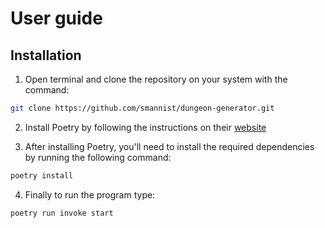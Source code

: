 # User guide

## Installation

1. Open terminal and clone the repository on your system with the command:

```bash
git clone https://github.com/smannist/dungeon-generator.git
```

2. Install Poetry by following the instructions on their [website](https://python-poetry.org/docs/)

3. After installing Poetry, you'll need to install the required dependencies by running the following command:

```bash
poetry install
```

4. Finally to run the program type:

```bash
poetry run invoke start
```

